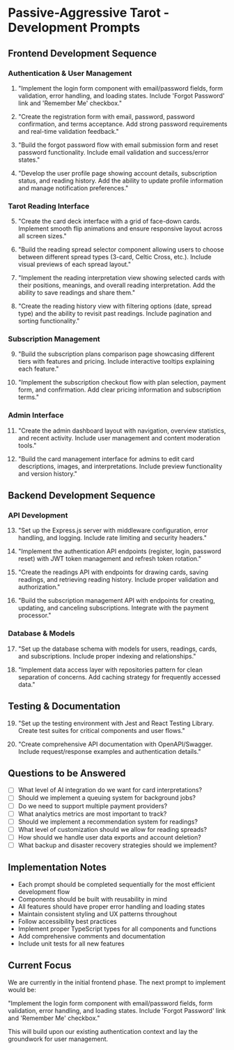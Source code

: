 # Passive-Aggressive Tarot - Development Prompts

## Frontend Development Sequence

### Authentication & User Management
1. "Implement the login form component with email/password fields, form validation, error handling, and loading states. Include 'Forgot Password' link and 'Remember Me' checkbox."

2. "Create the registration form with email, password, password confirmation, and terms acceptance. Add strong password requirements and real-time validation feedback."

3. "Build the forgot password flow with email submission form and reset password functionality. Include email validation and success/error states."

4. "Develop the user profile page showing account details, subscription status, and reading history. Add the ability to update profile information and manage notification preferences."

### Tarot Reading Interface
5. "Create the card deck interface with a grid of face-down cards. Implement smooth flip animations and ensure responsive layout across all screen sizes."

6. "Build the reading spread selector component allowing users to choose between different spread types (3-card, Celtic Cross, etc.). Include visual previews of each spread layout."

7. "Implement the reading interpretation view showing selected cards with their positions, meanings, and overall reading interpretation. Add the ability to save readings and share them."

8. "Create the reading history view with filtering options (date, spread type) and the ability to revisit past readings. Include pagination and sorting functionality."

### Subscription Management
9. "Build the subscription plans comparison page showcasing different tiers with features and pricing. Include interactive tooltips explaining each feature."

10. "Implement the subscription checkout flow with plan selection, payment form, and confirmation. Add clear pricing information and subscription terms."

### Admin Interface
11. "Create the admin dashboard layout with navigation, overview statistics, and recent activity. Include user management and content moderation tools."

12. "Build the card management interface for admins to edit card descriptions, images, and interpretations. Include preview functionality and version history."

## Backend Development Sequence

### API Development
13. "Set up the Express.js server with middleware configuration, error handling, and logging. Include rate limiting and security headers."

14. "Implement the authentication API endpoints (register, login, password reset) with JWT token management and refresh token rotation."

15. "Create the readings API with endpoints for drawing cards, saving readings, and retrieving reading history. Include proper validation and authorization."

16. "Build the subscription management API with endpoints for creating, updating, and canceling subscriptions. Integrate with the payment processor."

### Database & Models
17. "Set up the database schema with models for users, readings, cards, and subscriptions. Include proper indexing and relationships."

18. "Implement data access layer with repositories pattern for clean separation of concerns. Add caching strategy for frequently accessed data."

## Testing & Documentation
19. "Set up the testing environment with Jest and React Testing Library. Create test suites for critical components and user flows."

20. "Create comprehensive API documentation with OpenAPI/Swagger. Include request/response examples and authentication details."

## Questions to be Answered
- [ ] What level of AI integration do we want for card interpretations?
- [ ] Should we implement a queuing system for background jobs?
- [ ] Do we need to support multiple payment providers?
- [ ] What analytics metrics are most important to track?
- [ ] Should we implement a recommendation system for readings?
- [ ] What level of customization should we allow for reading spreads?
- [ ] How should we handle user data exports and account deletion?
- [ ] What backup and disaster recovery strategies should we implement?

## Implementation Notes
- Each prompt should be completed sequentially for the most efficient development flow
- Components should be built with reusability in mind
- All features should have proper error handling and loading states
- Maintain consistent styling and UX patterns throughout
- Follow accessibility best practices
- Implement proper TypeScript types for all components and functions
- Add comprehensive comments and documentation
- Include unit tests for all new features

## Current Focus
We are currently in the initial frontend phase. The next prompt to implement would be:

"Implement the login form component with email/password fields, form validation, error handling, and loading states. Include 'Forgot Password' link and 'Remember Me' checkbox."

This will build upon our existing authentication context and lay the groundwork for user management.